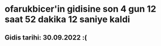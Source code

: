 # ofarukbicer'in gidisine son 4 gun 12 saat 52 dakika 12 saniye kaldi

## Gidis tarihi: 30.09.2022 :(